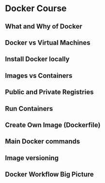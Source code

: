 # Docker Course

## What and Why of Docker

## Docker vs Virtual Machines

## Install Docker locally

## Images vs Containers

## Public and Private Registries

## Run Containers

## Create Own Image (Dockerfile)

## Main Docker commands

## Image versioning

## Docker Workflow Big Picture

